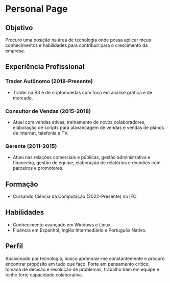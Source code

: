 # Personal Page

## Objetivo
Procuro uma posição na área de tecnologia onde possa aplicar meus conhecimentos e habilidades para contribuir para o crescimento da empresa.

## Experiência Profissional
### Trader Autônomo (2018-Presente)
- Trader na B3 e de criptomoedas com foco em análise gráfica e de mercado.

### Consultor de Vendas (2015-2018)
- Atuei com vendas ativas, treinamento de novos colaboradores, elaboração de scripts para alavancagem de vendas e vendas de planos de internet, telefonia e TV.

### Gerente (2011-2015)
- Atuei nas relações comerciais e públicas, gestão administrativa e financeira, gestão de equipe, elaboração de relatórios e reuniões com parceiros e promotores.

## Formação
- Cursando Ciência da Computação (2022-Presente) no IFC.

## Habilidades
- Conhecimento avançado em Windows e Linux.
- Fluência em Espanhol, Inglês Intermediário e Português Nativo.

## Perfil
Apaixonado por tecnologia, busco aprimorar-me constantemente e procuro encontrar propósito em tudo que faço. Forte em pensamento crítico, tomada de decisão e resolução de problemas, trabalho bem em equipe e tenho forte capacidade colaborativa.
